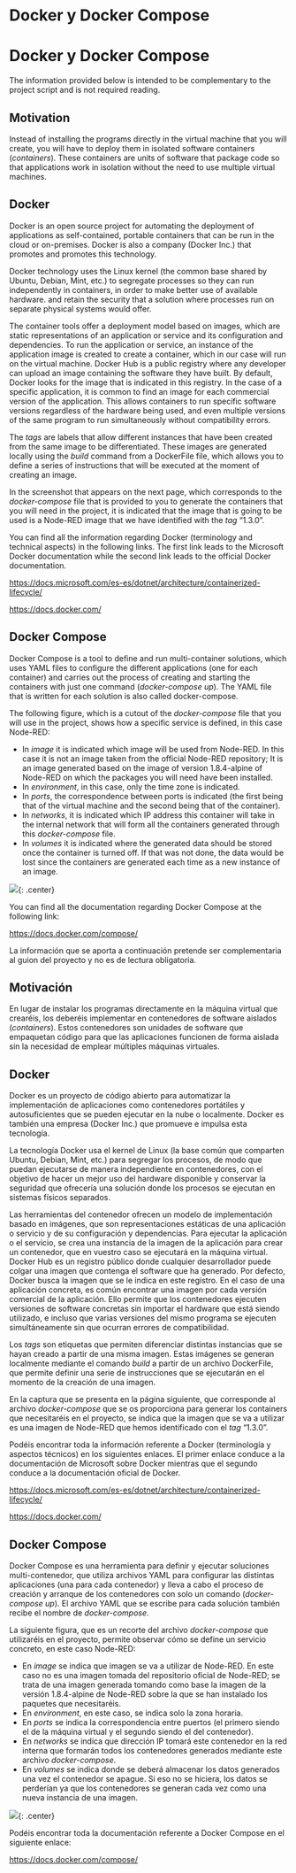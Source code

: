 <!-- multilingual suffix: en, es -->

<!-- [en] -->

# Docker y Docker Compose

<!-- [es] -->

# Docker y Docker Compose

<!-- [en] -->

The information provided below is intended to be complementary to the project script and is not required reading.

## Motivation

Instead of installing the programs directly in the virtual machine that you will create, you will have to deploy them in isolated software containers (*containers*). These containers are units of software that package code so that applications work in isolation without the need to use multiple virtual machines.

## Docker

Docker is an open source project for automating the deployment of applications as self-contained, portable containers that can be run in the cloud or on-premises. Docker is also a company (Docker Inc.) that promotes and promotes this technology.

Docker technology uses the Linux kernel (the common base shared by Ubuntu, Debian, Mint, etc.) to segregate processes so they can run independently in containers, in order to make better use of available hardware. and retain the security that a solution where processes run on separate physical systems would offer.

The container tools offer a deployment model based on images, which are static representations of an application or service and its configuration and dependencies. To run the application or service, an instance of the application image is created to create a container, which in our case will run on the virtual machine. Docker Hub is a public registry where any developer can upload an image containing the software they have built. By default, Docker looks for the image that is indicated in this registry. In the case of a specific application, it is common to find an image for each commercial version of the application. This allows containers to run specific software versions regardless of the hardware being used, and even multiple versions of the same program to run simultaneously without compatibility errors.

The *tags* are labels that allow different instances that have been created from the same image to be differentiated. These images are generated locally using the *build* command from a DockerFile file, which allows you to define a series of instructions that will be executed at the moment of creating an image.

In the screenshot that appears on the next page, which corresponds to the *docker-compose* file that is provided to you to generate the containers that you will need in the project, it is indicated that the image that is going to be used is a Node-RED image that we have identified with the *tag* “1.3.0”.

You can find all the information regarding Docker (terminology and technical aspects) in the following links. The first link leads to the Microsoft Docker documentation while the second link leads to the official Docker documentation.

<https://docs.microsoft.com/es-es/dotnet/architecture/containerized-lifecycle/>

<https://docs.docker.com/>

## Docker Compose

Docker Compose is a tool to define and run multi-container solutions, which uses YAML files to configure the different applications (one for each container) and carries out the process of creating and starting the containers with just one command (*docker-compose up*). The YAML file that is written for each solution is also called docker-compose.

The following figure, which is a cutout of the *docker-compose* file that you will use in the project, shows how a specific service is defined, in this case Node-RED:

- In *image* it is indicated which image will be used from Node-RED. In this case it is not an image taken from the official Node-RED repository; It is an image generated based on the image of version 1.8.4-alpine of Node-RED on which the packages you will need have been installed.
- In *environment*, in this case, only the time zone is indicated.
- In *ports*, the correspondence between ports is indicated (the first being that of the virtual machine and the second being that of the container).
- In *networks*, it is indicated which IP address this container will take in the internal network that will form all the containers generated through this *docker-compose* file.
- In *volumes* it is indicated where the generated data should be stored once the container is turned off. If that was not done, the data would be lost since the containers are generated each time as a new instance of an image.

![](img/3_0.png){: .center}

You can find all the documentation regarding Docker Compose at the following link:

<https://docs.docker.com/compose/>

<!-- [es] -->

La información que se aporta a continuación pretende ser complementaria al guion del proyecto y no es de lectura obligatoria.

## Motivación

En lugar de instalar los programas directamente en la máquina virtual que crearéis, los deberéis implementar en contenedores de software aislados (*containers*). Estos contenedores son unidades de software que empaquetan código para que las aplicaciones funcionen de forma aislada sin la necesidad de emplear múltiples máquinas virtuales.

## Docker

Docker es un proyecto de código abierto para automatizar la implementación de aplicaciones como contenedores portátiles y autosuficientes que se pueden ejecutar en la nube o localmente. Docker es también una empresa (Docker Inc.) que promueve e impulsa esta tecnología.

La tecnología Docker usa el kernel de Linux (la base común que comparten Ubuntu, Debian, Mint, etc.) para segregar los procesos, de modo que puedan ejecutarse de manera independiente en contenedores, con el objetivo de hacer un mejor uso del hardware disponible y conservar la seguridad que ofrecería una solución donde los procesos se ejecutan en sistemas físicos separados.

Las herramientas del contenedor ofrecen un modelo de implementación basado en imágenes, que son representaciones estáticas de una aplicación o servicio y de su configuración y dependencias. Para ejecutar la aplicación o el servicio, se crea una instancia de la imagen de la aplicación para crear un contenedor, que en vuestro caso se ejecutará en la máquina virtual. Docker Hub es un registro público donde cualquier desarrollador puede colgar una imagen que contenga el software que ha generado. Por defecto, Docker busca la imagen que se le indica en este registro. En el caso de una aplicación concreta, es común encontrar una imagen por cada versión comercial de la aplicación. Ello permite que los contenedores ejecuten versiones de software concretas sin importar el hardware que está siendo utilizado, e incluso que varias versiones del mismo programa se ejecuten simultáneamente sin que ocurran errores de compatibilidad.

Los *tags* son etiquetas que permiten diferenciar distintas instancias que se hayan creado a partir de una misma imagen. Estas imágenes se generan localmente mediante el comando *build* a partir de un archivo DockerFile, que permite definir una serie de instrucciones que se ejecutarán en el momento de la creación de una imagen. 

En la captura que se presenta en la página siguiente, que corresponde al archivo *docker-compose* que se os proporciona para generar los containers que necesitaréis en el proyecto, se indica que la imagen que se va a utilizar es una imagen de Node-RED que hemos identificado con el *tag* “1.3.0”.

Podéis encontrar toda la información referente a Docker (terminología y aspectos técnicos) en los siguientes enlaces. El primer enlace conduce a la documentación de Microsoft sobre Docker mientras que el segundo conduce a la documentación oficial de Docker.

<https://docs.microsoft.com/es-es/dotnet/architecture/containerized-lifecycle/>

<https://docs.docker.com/>

## Docker Compose

Docker Compose es una herramienta para definir y ejecutar soluciones multi-contenedor, que utiliza archivos YAML para configurar las distintas aplicaciones (una para cada contenedor) y lleva a cabo el proceso de creación y arranque de los contenedores con solo un comando (*docker-compose up*). El archivo YAML que se escribe para cada solución también recibe el nombre de *docker-compose*.

La siguiente figura, que es un recorte del archivo *docker-compose* que utilizaréis en el proyecto, permite observar cómo se define un servicio concreto, en este caso Node-RED:

- En *image* se indica que imagen se va a utilizar de Node-RED. En este caso no es una imagen tomada del repositorio oficial de Node-RED; se trata de una imagen generada tomando como base la imagen de la versión 1.8.4-alpine de Node-RED sobre la que se han instalado los paquetes que necesitaréis.
- En *environment*, en este caso, se indica solo la zona horaria.
- En *ports* se indica la correspondencia entre puertos (el primero siendo el de la máquina virtual y el segundo siendo el del contenedor).
- En *networks* se indica que dirección IP tomará este contenedor en la red interna que formarán todos los contenedores generados mediante este archivo *docker-compose*.
- En *volumes* se indica donde se deberá almacenar los datos generados una vez el contenedor se apague. Si eso no se hiciera, los datos se perderían ya que los contenedores se generan cada vez como una nueva instancia de una imagen.

![](img/3_0.png){: .center}

Podéis encontrar toda la documentación referente a Docker Compose en el siguiente enlace:

<https://docs.docker.com/compose/>
